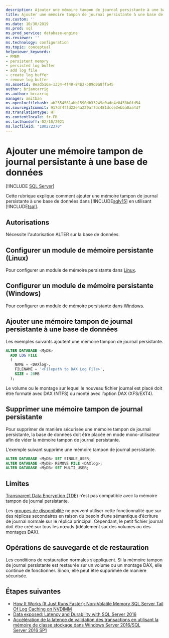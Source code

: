 ```yaml
---
description: Ajouter une mémoire tampon de journal persistante à une base de données
title: Ajouter une mémoire tampon de journal persistante à une base de données
ms.custom: ''
ms.date: 10/30/2019
ms.prod: sql
ms.prod_service: database-engine
ms.reviewer: ''
ms.technology: configuration
ms.topic: conceptual
helpviewer_keywords:
- PMEM
- persistent memory
- persisted log buffer
- add log file
- create log buffer
- remove log buffer
ms.assetid: 8ead516a-1334-4f40-84b2-509d0a8ffa45
author: briancarrig
ms.author: brcarrig
manager: amitban
ms.openlocfilehash: ab2554561abb1590db33249a0ade4e8458b0fd54
ms.sourcegitcommit: 917df4ffd22e4a229af7dc481dcce3ebba0aa4d7
ms.translationtype: HT
ms.contentlocale: fr-FR
ms.lasthandoff: 02/10/2021
ms.locfileid: "100272370"
---
```

# <a name="add-persisted-log-buffer-to-a-database"></a>Ajouter une mémoire tampon de journal persistante à une base de données
 [!INCLUDE [SQL Server](../../includes/applies-to-version/sqlserver.md)]

Cette rubrique explique comment ajouter une mémoire tampon de journal persistante à une base de données dans [!INCLUDE[sqlv15](../../includes/sssql19-md.md)] en utilisant [!INCLUDE[tsql](../../includes/tsql-md.md)].  
  
## <a name="permissions"></a>Autorisations

Nécessite l'autorisation ALTER sur la base de données.  

## <a name="configure-persistent-memory-device-linux"></a>Configurer un module de mémoire persistante (Linux)

Pour configurer un module de mémoire persistante dans [Linux](../../linux/sql-server-linux-configure-pmem.md).

## <a name="configure-persistent-memory-device-windows"></a>Configurer un module de mémoire persistante (Windows)

Pour configurer un module de mémoire persistante dans [Windows](/windows-server/storage/storage-spaces/deploy-pmem/).
  
## <a name="add-a-persisted-log-buffer-to-a-database"></a>Ajouter une mémoire tampon de journal persistante à une base de données  

Les exemples suivants ajoutent une mémoire tampon de journal persistante.

```sql
ALTER DATABASE <MyDB> 
  ADD LOG FILE 
  (
    NAME = <DAXlog>, 
    FILENAME = '<Filepath to DAX Log File>', 
    SIZE = 20MB
  );
```

Le volume ou le montage sur lequel le nouveau fichier journal est placé doit être formaté avec DAX (NTFS) ou monté avec l’option DAX (XFS/EXT4).

## <a name="remove-a-persisted-log-buffer"></a>Supprimer une mémoire tampon de journal persistante

Pour supprimer de manière sécurisée une mémoire tampon de journal persistante, la base de données doit être placée en mode mono-utilisateur afin de vider la mémoire tampon de journal persistante.

L’exemple suivant supprime une mémoire tampon de journal persistante.

```sql
ALTER DATABASE <MyDB> SET SINGLE_USER;
ALTER DATABASE <MyDB> REMOVE FILE <DAXlog>;
ALTER DATABASE <MyDB> SET MULTI_USER;
```

## <a name="limitations"></a>Limites

[Transparent Data Encryption (TDE)](../security/encryption/transparent-data-encryption.md) n’est pas compatible avec la mémoire tampon de journal persistante.

Les [groupes de disponibilité](../../t-sql/statements/create-availability-group-transact-sql.md) ne peuvent utiliser cette fonctionnalité que sur des réplicas secondaires en raison du besoin d’une sémantique d’écriture de journal normale sur le réplica principal. Cependant, le petit fichier journal doit être créé sur tous les nœuds (idéalement sur des volumes ou des montages DAX).

## <a name="backup-and-restore-operations"></a>Opérations de sauvegarde et de restauration

Les conditions de restauration normales s’appliquent. Si la mémoire tampon de journal persistante est restaurée sur un volume ou un montage DAX, elle continue de fonctionner. Sinon, elle peut être supprimée de manière sécurisée.
  
## <a name="next-steps"></a>Étapes suivantes

- [How It Works (It Just Runs Faster): Non-Volatile Memory SQL Server Tail Of Log Caching on NVDIMM](/archive/blogs/bobsql/how-it-works-it-just-runs-faster-non-volatile-memory-sql-server-tail-of-log-caching-on-nvdimm)
- [Data exposed: Latency and Durability with SQL Server 2016](https://channel9.msdn.com/Shows/Data-Exposed/Latency-and-Durability-with-SQL-Server-2016)
- [Accélération de la latence de validation des transactions en utilisant la mémoire de classe stockage dans Windows Server 2016/SQL Server 2016 SP1](/archive/blogs/sqlserverstorageengine/transaction-commit-latency-acceleration-using-storage-class-memory-in-windows-server-2016sql-server-2016-sp1)